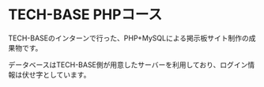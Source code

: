 # TECH-BASE PHPコース

TECH-BASEのインターンで行った、PHP+MySQLによる掲示板サイト制作の成果物です。

データベースはTECH-BASE側が用意したサーバーを利用しており、ログイン情報は伏せ字としています。

